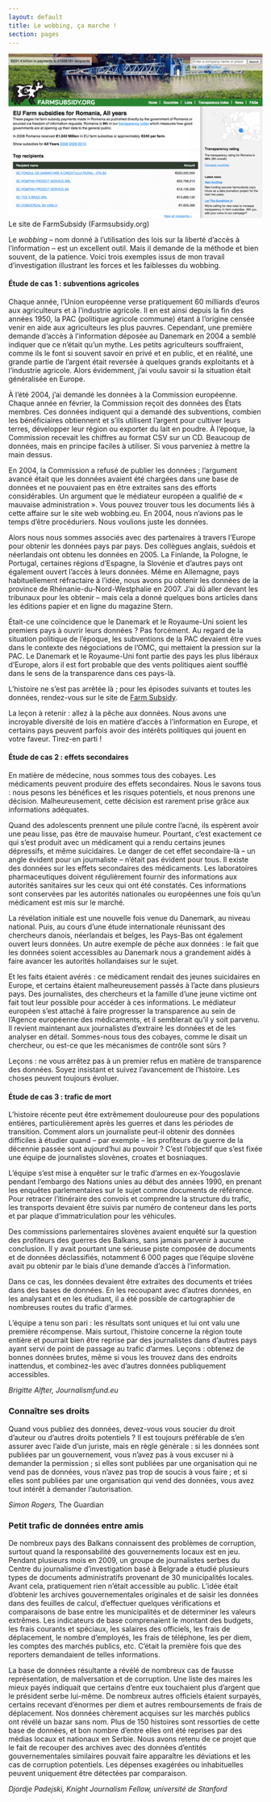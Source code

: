 ```yaml
---
layout: default
title: Le wobbing, ça marche !
section: pages
---
```


<div id="FIG044" class="imageblock">
<div class="content">
<img alt="Le site de FarmSubsidy" src="../figs/incoming/04-BB.png"></div>
<div class="title">Le site de FarmSubsidy (Farmsubsidy.org)</div>
</div>

Le _wobbing_ – nom donné à l’utilisation des lois sur la liberté d’accès à l’information – est un excellent outil. Mais il demande de la méthode et bien souvent, de la patience. Voici trois exemples issus de mon travail d’investigation illustrant les forces et les faiblesses du wobbing.

#### Étude de cas 1 : subventions agricoles

Chaque année, l’Union européenne verse pratiquement 60 milliards d’euros aux agriculteurs et à l’industrie agricole. Il en est ainsi depuis la fin des années 1950, la PAC (politique agricole commune) étant à l’origine censée venir en aide aux agriculteurs les plus pauvres. Cependant, une première demande d’accès à l’information déposée au Danemark en 2004 a semblé indiquer que ce n’était qu’un mythe. Les petits agriculteurs souffraient, comme ils le font si souvent savoir en privé et en public, et en réalité, une grande partie de l’argent était reversée à quelques grands exploitants et à l’industrie agricole. Alors évidemment, j’ai voulu savoir si la situation était généralisée en Europe.

À l’été 2004, j’ai demandé les données à la Commission européenne. Chaque année en février, la Commission reçoit des données des États membres. Ces données indiquent qui a demandé des subventions, combien les bénéficiaires obtiennent et s’ils utilisent l’argent pour cultiver leurs terres, développer leur région ou exporter du lait en poudre. À l’époque, la Commission recevait les chiffres au format CSV sur un CD. Beaucoup de données, mais en principe faciles à utiliser. Si vous parveniez à mettre la main dessus.

En 2004, la Commission a refusé de publier les données ; l’argument avancé était que les données avaient été chargées dans une base de données et ne pouvaient pas en être extraites sans des efforts considérables. Un argument que le médiateur européen a qualifié de « mauvaise administration ». Vous pouvez trouver tous les documents liés à cette affaire sur le site web wobbing.eu. En 2004, nous n’avions pas le temps d’être procéduriers. Nous voulions juste les données.

Alors nous nous sommes associés avec des partenaires à travers l’Europe pour obtenir les données pays par pays. Des collègues anglais, suédois et néerlandais ont obtenu les données en 2005. La Finlande, la Pologne, le Portugal, certaines régions d’Espagne, la Slovénie et d’autres pays ont également ouvert l’accès à leurs données. Même en Allemagne, pays habituellement réfractaire à l’idée, nous avons pu obtenir les données de la province de Rhénanie-du-Nord-Westphalie en 2007. J’ai dû aller devant les tribunaux pour les obtenir – mais cela a donné quelques bons articles dans les éditions papier et en ligne du magazine Stern.

Était-ce une coïncidence que le Danemark et le Royaume-Uni soient les premiers pays à ouvrir leurs données ? Pas forcément. Au regard de la situation politique de l’époque, les subventions de la PAC devaient être vues dans le contexte des négociations de l’OMC, qui mettaient la pression sur la PAC. Le Danemark et le Royaume-Uni font partie des pays les plus libéraux d’Europe, alors il est fort probable que des vents politiques aient soufflé dans le sens de la transparence dans ces pays-là.

L’histoire ne s’est pas arrêtée là ; pour les épisodes suivants et toutes les données, rendez-vous sur le site de [Farm Subsidy](http://farmsubsidy.org/).

La leçon à retenir : allez à la pêche aux données. Nous avons une incroyable diversité de lois en matière d’accès à l’information en Europe, et certains pays peuvent parfois avoir des intérêts politiques qui jouent en votre faveur. Tirez-en parti !

#### Étude de cas 2 : effets secondaires

En matière de médecine, nous sommes tous des cobayes. Les médicaments peuvent produire des effets secondaires. Nous le savons tous : nous pesons les bénéfices et les risques potentiels, et nous prenons une décision. Malheureusement, cette décision est rarement prise grâce aux informations adéquates.

Quand des adolescents prennent une pilule contre l’acné, ils espèrent avoir une peau lisse, pas être de mauvaise humeur. Pourtant, c’est exactement ce qui s’est produit avec un médicament qui a rendu certains jeunes dépressifs, et même suicidaires. Le danger de cet effet secondaire-là – un angle évident pour un journaliste – n’était pas évident pour tous. Il existe des données sur les effets secondaires des médicaments. Les laboratoires pharmaceutiques doivent régulièrement fournir des informations aux autorités sanitaires sur les ceux qui ont été constatés. Ces informations sont conservées par les autorités nationales ou européennes une fois qu’un médicament est mis sur le marché.

La révélation initiale est une nouvelle fois venue du Danemark, au niveau national. Puis, au cours d’une étude internationale réunissant des chercheurs danois, néerlandais et belges, les Pays-Bas ont également ouvert leurs données. Un autre exemple de pêche aux données : le fait que les données soient accessibles au Danemark nous a grandement aidés à faire avancer les autorités hollandaises sur le sujet.

Et les faits étaient avérés : ce médicament rendait des jeunes suicidaires en Europe, et certains étaient malheureusement passés à l’acte dans plusieurs pays. Des journalistes, des chercheurs et la famille d’une jeune victime ont fait tout leur possible pour accéder à ces informations. Le médiateur européen s’est attaché à faire progresser la transparence au sein de l’Agence européenne des médicaments, et il semblerait qu’il y soit parvenu. Il revient maintenant aux journalistes d’extraire les données et de les analyser en détail. Sommes-nous tous des cobayes, comme le disait un chercheur, ou est-ce que les mécanismes de contrôle sont sûrs ?

Leçons : ne vous arrêtez pas à un premier refus en matière de transparence des données. Soyez insistant et suivez l’avancement de l’histoire. Les choses peuvent toujours évoluer.

#### Étude de cas 3 : trafic de mort

L’histoire récente peut être extrêmement douloureuse pour des populations entières, particulièrement après les guerres et dans les périodes de transition. Comment alors un journaliste peut-il obtenir des données difficiles à étudier quand – par exemple – les profiteurs de guerre de la décennie passée sont aujourd’hui au pouvoir ? C’est l’objectif que s’est fixée une équipe de journalistes slovènes, croates et bosniaques.

L’équipe s’est mise à enquêter sur le trafic d’armes en ex-Yougoslavie pendant l’embargo des Nations unies au début des années 1990, en prenant les enquêtes parlementaires sur le sujet comme documents de référence. Pour retracer l’itinéraire des convois et comprendre la structure du trafic, les transports devaient être suivis par numéro de conteneur dans les ports et par plaque d’immatriculation pour les véhicules.

Des commissions parlementaires slovènes avaient enquêté sur la question des profiteurs des guerres des Balkans, sans jamais parvenir à aucune conclusion. Il y avait pourtant une sérieuse piste composée de documents et de données déclassifiés, notamment 6 000 pages que l’équipe slovène avait pu obtenir par le biais d’une demande d’accès à l’information.

Dans ce cas, les données devaient être extraites des documents et triées dans des bases de données. En les recoupant avec d’autres données, en les analysant et en les étudiant, il a été possible de cartographier de nombreuses routes du trafic d’armes.

L’équipe a tenu son pari : les résultats sont uniques et lui ont valu une première récompense. Mais surtout, l’histoire concerne la région toute entière et pourrait bien être reprise par des journalistes dans d’autres pays ayant servi de point de passage au trafic d’armes. Leçons : obtenez de bonnes données brutes, même si vous les trouvez dans des endroits inattendus, et combinez-les avec d’autres données publiquement accessibles.

_Brigitte Alfter, Journalismfund.eu_

### Connaître ses droits

Quand vous publiez des données, devez-vous vous soucier du droit d’auteur ou d’autres droits potentiels ? Il est toujours préférable de s’en assurer avec l’aide d’un juriste, mais en règle générale : si les données sont publiées par un gouvernement, vous n’avez pas à vous excuser ni à demander la permission ; si elles sont publiées par une organisation qui ne vend pas de données, vous n’avez pas trop de soucis à vous faire ; et si elles sont publiées par une organisation qui vend des données, vous avez tout intérêt à demander l’autorisation.

_Simon Rogers,_ The Guardian

### Petit trafic de données entre amis

De nombreux pays des Balkans connaissent des problèmes de corruption, surtout quand la responsabilité des gouvernements locaux est en jeu. Pendant plusieurs mois en 2009, un groupe de journalistes serbes du Centre du journalisme d’investigation basé à Belgrade a étudié plusieurs types de documents administratifs provenant de 30 municipalités locales. Avant cela, pratiquement rien n’était accessible au public. L’idée était d’obtenir les archives gouvernementales originales et de saisir les données dans des feuilles de calcul, d’effectuer quelques vérifications et comparaisons de base entre les municipalités et de déterminer les valeurs extrêmes. Les indicateurs de base comprenaient le montant des budgets, les frais courants et spéciaux, les salaires des officiels, les frais de déplacement, le nombre d’employés, les frais de téléphone, les per diem, les comptes des marchés publics, etc. C’était la première fois que des reporters demandaient de telles informations.

La base de données résultante a révélé de nombreux cas de fausse représentation, de malversation et de corruption. Une liste des maires les mieux payés indiquait que certains d’entre eux touchaient plus d’argent que le président serbe lui-même. De nombreux autres officiels étaient surpayés, certains recevant d’énormes per diem et autres remboursements de frais de déplacement. Nos données chèrement acquises sur les marchés publics ont révélé un bazar sans nom. Plus de 150 histoires sont ressorties de cette base de données, et bon nombre d’entre elles ont été reprises par des médias locaux et nationaux en Serbie. Nous avons retenu de ce projet que le fait de recouper des archives avec des données d’entités gouvernementales similaires pouvait faire apparaître les déviations et les cas de corruption potentiels. Les dépenses exagérées ou inhabituelles peuvent uniquement être détectées par comparaison.

_Djordje Padejski, Knight Journalism Fellow, université de Stanford_